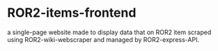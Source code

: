 # ROR2-items-frontend
a single-page website made to display data that on ROR2 item scraped using ROR2-wiki-webscraper and managed by ROR2-express-API.
